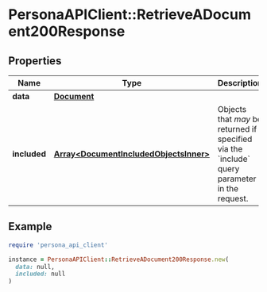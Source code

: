 # PersonaAPIClient::RetrieveADocument200Response

## Properties

| Name | Type | Description | Notes |
| ---- | ---- | ----------- | ----- |
| **data** | [**Document**](Document.md) |  | [optional] |
| **included** | [**Array&lt;DocumentIncludedObjectsInner&gt;**](DocumentIncludedObjectsInner.md) | Objects that _may_ be returned if specified via the &#x60;include&#x60; query parameter in the request. | [optional] |

## Example

```ruby
require 'persona_api_client'

instance = PersonaAPIClient::RetrieveADocument200Response.new(
  data: null,
  included: null
)
```

